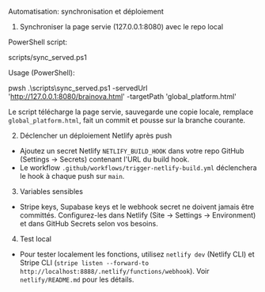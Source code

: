 Automatisation: synchronisation et déploiement

1) Synchroniser la page servie (127.0.0.1:8080) avec le repo local

PowerShell script:

  scripts/sync_served.ps1

Usage (PowerShell):

  pwsh .\scripts\sync_served.ps1 -servedUrl 'http://127.0.0.1:8080/brainova.html' -targetPath 'global_platform.html'

Le script télécharge la page servie, sauvegarde une copie locale, remplace `global_platform.html`, fait un commit et pousse sur la branche courante.

2) Déclencher un déploiement Netlify après push

- Ajoutez un secret Netlify `NETLIFY_BUILD_HOOK` dans votre repo GitHub (Settings -> Secrets) contenant l'URL du build hook.
- Le workflow `.github/workflows/trigger-netlify-build.yml` déclenchera le hook à chaque push sur `main`.

3) Variables sensibles

- Stripe keys, Supabase keys et le webhook secret ne doivent jamais être committés. Configurez-les dans Netlify (Site -> Settings -> Environment) et dans GitHub Secrets selon vos besoins.

4) Test local

- Pour tester localement les fonctions, utilisez `netlify dev` (Netlify CLI) et Stripe CLI (`stripe listen --forward-to http://localhost:8888/.netlify/functions/webhook`). Voir `netlify/README.md` pour les détails.
